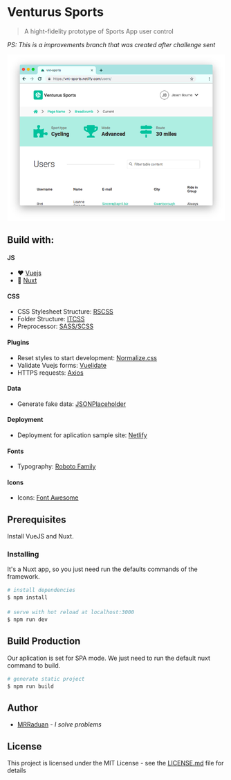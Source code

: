 # Venturus Sports

> A hight-fidelity prototype of Sports App user control

*PS: This is a improvements branch that was created after challenge sent*

![System interface](https://raw.githubusercontent.com/MRRaduan/vnt-sports/master/vnt.png)

## Build with:

#### JS 
- :heart: [Vuejs](https://vuejs.org/) 
- :muscle: [Nuxt](https://nuxtjs.org/) 

#### CSS
- CSS Stylesheet Structure: [RSCSS](https://rscss.io/)
- Folder Structure: [ITCSS](https://www.xfive.co/blog/itcss-scalable-maintainable-css-architecture/)
- Preprocessor: [SASS/SCSS](https://sass-lang.com/)

#### Plugins
- Reset styles to start development: [Normalize.css](https://necolas.github.io/normalize.css/)
- Validate Vuejs forms: [Vuelidate](https://github.com/vuelidate/vuelidate) 
- HTTPS requests: [Axios](https://github.com/axios/axios) 

#### Data
- Generate fake data: [JSONPlaceholder](https://jsonplaceholder.typicode.com/)

#### Deployment
- Deployment for aplication sample site: [Netlify](https://www.netlify.com/) 

#### Fonts
- Typography: [Roboto Family](https://fonts.google.com/specimen/Roboto)

#### Icons 
- Icons: [Font Awesome](https://fontawesome.com/) 
 

## Prerequisites

Install VueJS and Nuxt.

### Installing

It's a Nuxt app, so you just need run the defaults commands of the framework.

```bash
# install dependencies
$ npm install

# serve with hot reload at localhost:3000
$ npm run dev

```

## Build Production

Our aplication is set for SPA mode.
We just need to run the default nuxt command to build.

```bash
# generate static project
$ npm run build
```



## Author

- [MRRaduan](https://github.com/MRRaduan) - _I solve problems_

## License

This project is licensed under the MIT License - see the [LICENSE.md](LICENSE.md) file for details
